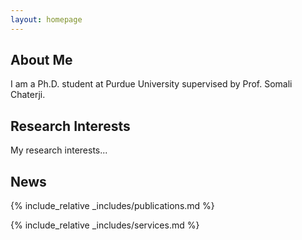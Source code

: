 ```yaml
---
layout: homepage
---
```


## About Me

I am a Ph.D. student at Purdue University supervised by Prof. Somali Chaterji.

## Research Interests

My research interests...

## News


{% include_relative _includes/publications.md %}

{% include_relative _includes/services.md %}
